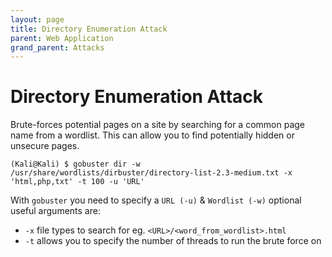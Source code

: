 ```yaml
---
layout: page
title: Directory Enumeration Attack
parent: Web Application
grand_parent: Attacks
---
```

# Directory Enumeration Attack
Brute-forces potential pages on a site by searching for a common page name from a wordlist. This can allow you to find potentially hidden or unsecure pages.

```shell
(Kali@Kali) $ gobuster dir -w /usr/share/wordlists/dirbuster/directory-list-2.3-medium.txt -x 'html,php,txt' -t 100 -u 'URL'
```
With `gobuster` you need to specify a `URL (-u)` & `Wordlist (-w)` optional useful arguments are:
- `-x` file types to search for eg. `<URL>/<word_from_wordlist>.html`
- `-t` allows you to specify the number of threads to run the brute force on
